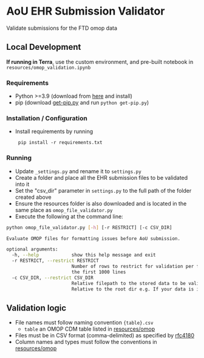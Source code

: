 # AoU EHR Submission Validator

Validate submissions for the FTD omop data 

## Local Development 
**If running in Terra**, use the custom environment, and pre-built notebook in `resources/omop_validation.ipynb`

### Requirements 

 * Python >=3.9 (download from [here](https://www.python.org/downloads/) and install)
 * pip (download [get-pip.py](https://bootstrap.pypa.io/get-pip.py) and run `python get-pip.py`)

### Installation / Configuration

 * Install requirements by running
 
        pip install -r requirements.txt
 
### Running
 * Update `_settings.py` and rename it to `settings.py`
 * Create a folder and place all the EHR submission files to be validated into it
 * Set the "csv_dir" parameter in `settings.py` to the full path of the folder created above
 * Ensure the resources folder is also downloaded and is located in the same place as `omop_file_validator.py`
 * Execute the following at the command line:

```bash
python omop_file_validator.py [-h] [-r RESTRICT] [-c CSV_DIR]

Evaluate OMOP files for formatting issues before AoU submission.

optional arguments:
  -h, --help            show this help message and exit
  -r RESTRICT, --restrict RESTRICT
                        Number of rows to restrict for validation per file. e.g. --restrict 1000 for only validating
                        the first 1000 lines
  -c CSV_DIR, --restrict CSV_DIR
                        Relative filepath to the stored data to be validated e.g. --csv_dir uploads/omop_test
                        Relative to the root dir e.g. If your data is in this dir `ftd-omop-validator/src/ftd_omop_validator/data/input`. -c would be `src/ftd_omop_validator/data/input'.
```
## Validation logic
 * File names must follow naming convention `{table}.csv`
     * `table` an OMOP CDM table listed in [resources/omop](resources/omop)
 * Files must be in CSV format (comma-delimited) as specified by [rfc4180](https://tools.ietf.org/html/rfc4180)
 * Column names and types must follow the conventions in [resources/omop](resources/omop)
